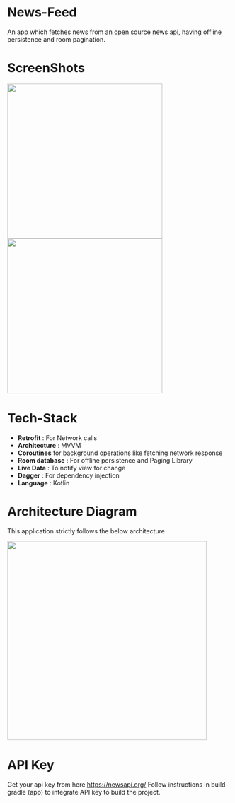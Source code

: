 # News-Feed
An app which fetches news from an open source news api, having offline persistence and room pagination.


# ScreenShots

<img src = "https://github.com/kanch231004/News-Feed/blob/master/screenshots/NewsList%20Page.jpg" width = 350 /> <img src = "https://github.com/kanch231004/News-Feed/blob/master/screenshots/News%20Detail%20Page.jpg" width = 350/>

# Tech-Stack

* __Retrofit__ : For Network calls
* __Architecture__ : MVVM
* __Coroutines__ for background operations like fetching network response
* __Room database__ : For offline persistence and Paging Library
* __Live Data__ : To notify view for change
* __Dagger__ : For dependency injection
* __Language__ : Kotlin

# Architecture Diagram
This application strictly follows the below architecture 

<img src = "https://github.com/kanch231004/News-Feed/blob/master/screenshots/Architecture.png" width = 450 />

# API Key
Get your api key from here https://newsapi.org/
Follow instructions in build-gradle (app) to integrate API key to build the project.
